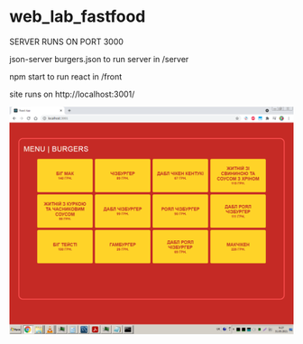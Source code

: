 # web_lab_fastfood

SERVER RUNS ON PORT 3000

json-server burgers.json to run server in /server

npm start to run react in /front

site runs on http://localhost:3001/

![alt text](https://raw.githubusercontent.com/Marikhaker/web_lab_fastfood/main/web_lab_fastfood_image.png)
